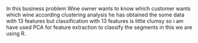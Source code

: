 In this business problem Wine owner wants to know which customer wants which wine according clustering analysis he has obtained the some data with 13 features but classification with 13 features is little clumsy so i am have used  PCA for feature extraction to classify the segments in this we are using R.
